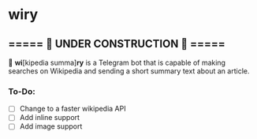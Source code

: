 # wiry
## ===== 🚧 UNDER CONSTRUCTION 🚧 =====

🤖 <b>wi</b>[kipedia summa]<b>ry</b> is a Telegram bot that is capable of making searches on Wikipedia and sending a short summary text about an article.

### To-Do:
- [ ] Change to a faster wikipedia API
- [ ] Add inline support
- [ ] Add image support
